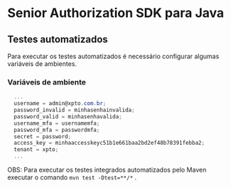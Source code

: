 # Senior Authorization SDK para Java

## Testes automatizados

Para executar os testes automatizados é necessário configurar algumas variáveis de ambientes.

### Variáveis de ambiente

  ```powershell
    ...
    username = admin@xpto.com.br;
    password_invalid = minhasenhainvalida;
    password_valid = minhasenhavalida;
    username_mfa = usernamemfa;
    password_mfa = passwordmfa;    
    secret = password;
    access_key = minhaaccesskeyc51b1e661baa2bd2ef48b78391febba2; 
    tenant = xpto;
    ...
  ```

OBS: Para executar os testes integrados automatizados pelo Maven executar o comando `mvn test -Dtest=**/*` .